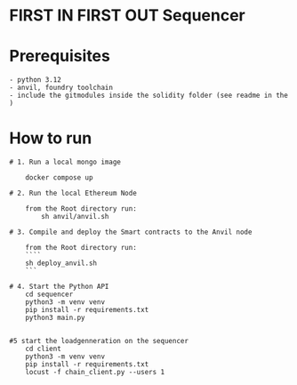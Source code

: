 # FIRST IN FIRST OUT Sequencer

# Prerequisites

    - python 3.12
    - anvil, foundry toolchain
    - include the gitmodules inside the solidity folder (see readme in the )

# How to run

    # 1. Run a local mongo image

        docker compose up

    # 2. Run the local Ethereum Node

        from the Root directory run:
            sh anvil/anvil.sh

    # 3. Compile and deploy the Smart contracts to the Anvil node

        from the Root directory run:
        ````
        sh deploy_anvil.sh
        ```

    # 4. Start the Python API
        cd sequencer
        python3 -m venv venv
        pip install -r requirements.txt
        python3 main.py


    #5 start the loadgenneration on the sequencer
        cd client
        python3 -m venv venv
        pip install -r requirements.txt
        locust -f chain_client.py --users 1
